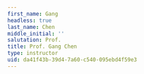 ```yaml
---
first_name: Gang
headless: true
last_name: Chen
middle_initial: ''
salutation: Prof.
title: Prof. Gang Chen
type: instructor
uid: da41f43b-39d4-7a60-c540-095ebd4f59e3
---
```

